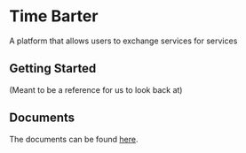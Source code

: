 # Time Barter

A platform that allows users to exchange services for services

## Getting Started

(Meant to be a reference for us to look back at)

## Documents

The documents can be found [here][docs].

[docs]: https://drive.google.com/drive/folders/0BxPzsOrB8vVEWHVFU25aS0N5ZHc?usp=sharing "Project Documents"
